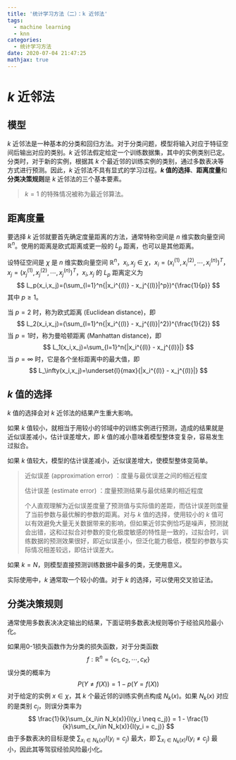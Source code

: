 ```yaml
---
title: '统计学习方法（二）：k 近邻法'
tags:
  - machine learning
  - knn
categories:
  - 统计学习方法
date: 2020-07-04 21:47:25
mathjax: true
---
```


# $k$ 近邻法

## 模型

$k$ 近邻法是一种基本的分类和回归方法。对于分类问题，模型将输入对应于特征空间后输出对应的类别。$k$ 近邻法假定给定一个训练数据集，其中的实例类别已定。分类时，对于新的实例，根据其 $k$ 个最近邻的训练实例的类别，通过多数表决等方式进行预测。因此，$k$ 近邻法不具有显式的学习过程。**$k$ 值的选择**、**距离度量**和**分类决策规则**是 $k$ 近邻法的三个基本要素。

> $k=1$ 的特殊情况被称为最近邻算法。

<!--more-->

## 距离度量

要选择 $k$ 近邻就要首先确定度量距离的方法，通常特称空间是 $n$ 维实数向量空间 $\mathbb{R}^n$。使用的距离是欧式距离或更一般的 $L_p$ 距离，也可以是其他距离。

设特征空间是 $\chi$ 是 $n$ 维实数向量空间 $\mathbb{R}^n$，$x_i,x_j\in \chi$，$x_i = (x_i^{(1)},x_i^{(2)},\cdots,x_i^{(n)})^T$， $x_j = (x_j^{(1)},x_j^{(2)},\cdots,x_j^{(n)})^T$，$x_i,x_j$ 的 $L_p$ 距离定义为
$$
L_p(x_i,x_j)=(\sum_{l=1}^n{|x_i^{(l)} - x_j^{(l)}|^p})^{\frac{1}{p}}
$$
其中 $p\geqslant 1$。

当 $p=2$ 时，称为欧式距离 (Euclidean distance)，即
$$
L_2(x_i,x_j)=(\sum_{l=1}^n{|x_i^{(l)} - x_j^{(l)}|^2})^{\frac{1}{2}}
$$
当 $p=1$时，称为曼哈顿距离 (Manhattan distance)，即
$$
L_1(x_i,x_j)=\sum_{l=1}^n{|x_i^{(l)} - x_j^{(l)}|}
$$
当 $p=\infty$ 时，它是各个坐标距离中的最大值，即
$$
L_\infty(x_i,x_j)=\underset{l}{max}{|x_i^{(l)} - x_j^{(l)}|}
$$

## $k$ 值的选择

$k$ 值的选择会对 $k$ 近邻法的结果产生重大影响。

如果 $k$ 值较小，就相当于用较小的邻域中的训练实例进行预测，造成的结果就是近似误差减小，估计误差增大，即 $k$ 值的减小意味着模型整体变复杂，容易发生过拟合。

如果 $k$ 值较大，模型的估计误差减小，近似误差增大，使模型整体变简单。

> 近似误差 (approximation error) ：度量与最优误差之间的相近程度
>
> 估计误差 (estimate error) ：度量预测结果与最优结果的相近程度
>
> 个人直观理解为近似误差度量了预测值与实际值的差距，而估计误差则度量了当前参数与最优解的参数的距离。对与 $k$ 值的选择，使用较小的 $k$ 值可以有效避免大量无关数据带来的影响，但如果近邻实例恰巧是噪声，预测就会出错，这和过拟合对参数的变化极度敏感的特性是一致的，过拟合时，训练数据的预测效果很好，即近似误差小，但泛化能力极低，模型的参数与实际情况相差较远，即估计误差大。

如果 $k=N$，则模型直接预测训练数据中最多的类，无使用意义。

实际使用中，$k$ 通常取一个较小的值。对于 $k$ 的选择，可以使用交叉验证法。

## 分类决策规则

通常使用多数表决决定输出的结果，下面证明多数表决规则等价于经验风险最小化。

如果用0-1​损失函数作为分类的损失函数，对于分类函数
$$
f:\mathbb{R}^n = \{c_1, c_2, \cdots, c_K\}
$$
误分类的概率为
$$
P(Y\neq f(X)) = 1 - p(Y = f(X))
$$
对于给定的实例 $x\in \chi$，其 $k$ 个最近邻的训练实例点构成 $N_k(x)$。如果 $N_k(x)$ 对应的是类别 $c_j$，则误分类率为
$$
\frac{1}{k}\sum_{x_i\in N_k(x)}{I(y_i \neq c_j)} = 1 - \frac{1}{k}\sum_{x_i\in N_k(x)}{I(y_i = c_j)}
$$
由于多数表决的目标是使 $\sum_{x_i\in N_k(x)}{I(y_i = c_j)}$ 最大，即 $\sum_{x_i\in N_k(x)}{I(y_i \neq c_j)}$ 最小，因此其等驾驭经验风险最小化。
